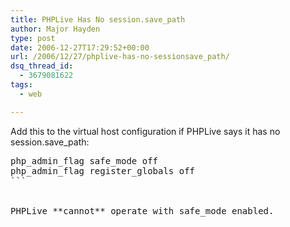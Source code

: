 ```yaml
---
title: PHPLive Has No session.save_path
author: Major Hayden
type: post
date: 2006-12-27T17:29:52+00:00
url: /2006/12/27/phplive-has-no-sessionsave_path/
dsq_thread_id:
  - 3679081622
tags:
  - web

---
```

Add this to the virtual host configuration if PHPLive says it has no session.save_path:

<pre>php_admin_flag safe_mode off
php_admin_flag register_globals off
```


PHPLive **cannot** operate with safe_mode enabled.